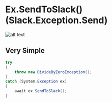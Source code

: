 # Ex.SendToSlack() (Slack.Exception.Send)

![alt text](https://i.imgur.com/AXxsheU.jpg)

## <a name="very_simple"/> Very Simple
```csharp
try
{
    throw new DivideByZeroException();
}
catch (System.Exception ex)
{
    await ex.SendToSlack();
}
```
